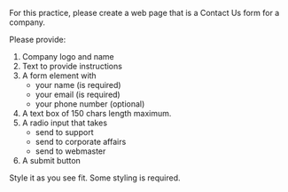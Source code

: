For this practice, please create a web page that is a Contact Us
form for a company.

Please provide:

1. Company logo and name
1. Text to provide instructions
1. A form element with
    - your name (is required)
    - your email (is required)
    - your phone number (optional)
1. A text box of 150 chars length maximum.
1. A radio input that takes 
    - send to support
    - send to corporate affairs
    - send to webmaster
1. A submit button

Style it as you see fit. Some styling is required.